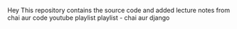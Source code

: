 Hey This repository contains the source code and added lecture notes from chai aur code youtube playlist
playlist - chai aur django